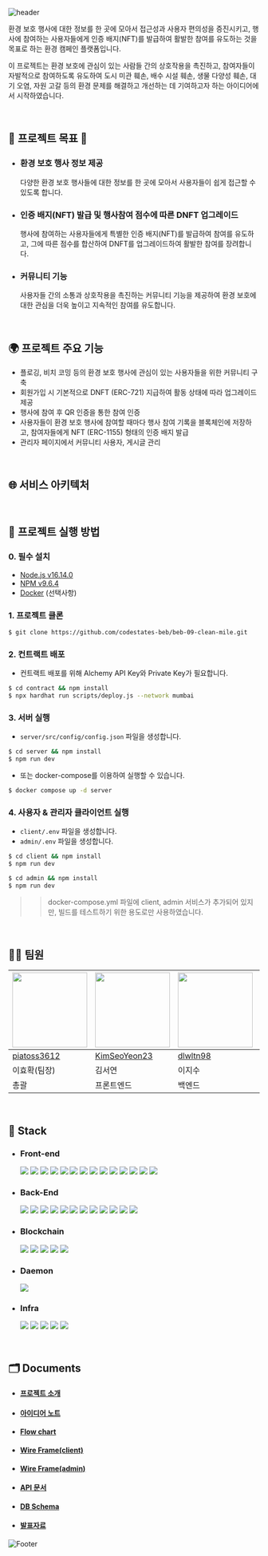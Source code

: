 ![header](https://capsule-render.vercel.app/api?type=Waving&color=0:C6FCA6,100:56D80C&height=220&section=header&text=Clean%20Mile&fontSize=80&fontColor=FFFFFF&fontAlignY=38)

환경 보호 행사에 대한 정보를 한 곳에 모아서 접근성과 사용자 편의성을 증진시키고, 행사에 참여하는 사용자들에게 인증 배지(NFT)를 발급하여 활발한 참여를 유도하는 것을 목표로 하는 환경 캠페인 플랫폼입니다.

이 프로젝트는 환경 보호에 관심이 있는 사람들 간의 상호작용을 촉진하고, 참여자들이 자발적으로 참여하도록 유도하여 도시 미관 훼손, 배수 시설 훼손, 생물 다양성 훼손, 대기 오염, 자원 고갈 등의 환경 문제를 해결하고 개선하는 데 기여하고자 하는 아이디어에서 시작하였습니다.

<br/>

## 🌱 프로젝트 목표 🌱

- ### 환경 보호 행사 정보 제공
  다양한 환경 보호 행사들에 대한 정보를 한 곳에 모아서 사용자들이 쉽게 접근할 수 있도록 합니다.
- ### 인증 배지(NFT) 발급 및 행사참여 점수에 따른 DNFT 업그레이드
  행사에 참여하는 사용자들에게 특별한 인증 배지(NFT)를 발급하여 참여를 유도하고, 그에 따른 점수를 합산하여 DNFT를 업그레이드하여 활발한 참여를 장려합니다.
- ### 커뮤니티 기능
  사용자들 간의 소통과 상호작용을 촉진하는 커뮤니티 기능을 제공하여 환경 보호에 대한 관심을 더욱 높이고 지속적인 참여를 유도합니다.

<br/>

## 🌍 프로젝트 주요 기능

- 플로깅, 비치 코밍 등의 환경 보호 행사에 관심이 있는 사용자들을 위한 커뮤니티 구축
- 회원가입 시 기본적으로 DNFT (ERC-721) 지급하여 활동 상태에 따라 업그레이드 제공
- 행사에 참여 후 QR 인증을 통한 참여 인증
- 사용자들이 환경 보호 행사에 참여할 때마다 행사 참여 기록을 블록체인에 저장하고, 참여자들에게 NFT (ERC-1155) 형태의 인증 배지 발급
- 관리자 페이지에서 커뮤니티 사용자, 게시글 관리

<br/>

## 🌐 서비스 아키텍처

<br/>

## 🚀 프로젝트 실행 방법

### 0. 필수 설치

- [Node.js v16.14.0](https://nodejs.org/ko/)
- [NPM v9.6.4](https://www.npmjs.com/)
- [Docker](https://www.docker.com/) (선택사항)

### 1. 프로젝트 클론

```bash
$ git clone https://github.com/codestates-beb/beb-09-clean-mile.git
```
### 2. 컨트랙트 배포

- 컨트랙트 배포를 위해 Alchemy API Key와 Private Key가 필요합니다.

```bash
$ cd contract && npm install
$ npx hardhat run scripts/deploy.js --network mumbai
```

### 3. 서버 실행

- `server/src/config/config.json` 파일을 생성합니다.

```bash
$ cd server && npm install
$ npm run dev
```

- 또는 docker-compose를 이용하여 실행할 수 있습니다.

```bash
$ docker compose up -d server
```

### 4. 사용자 & 관리자 클라이언트 실행

- `client/.env` 파일을 생성합니다.
- `admin/.env` 파일을 생성합니다.

```bash
$ cd client && npm install
$ npm run dev
```

```bash
$ cd admin && npm install
$ npm run dev
```

>> docker-compose.yml 파일에 client, admin 서비스가 추가되어 있지만, 빌드를 테스트하기 위한 용도로만 사용하였습니다.

<br/>

## 👨‍💻 팀원

| <img src="https://avatars.githubusercontent.com/u/61569834?v=4" width="150" height="150"/> | <img src="https://img.koreapas.com/i/1bbfb22/resize" width="150" height="150"/> | <img src="https://encrypted-tbn3.gstatic.com/images?q=tbn:ANd9GcTNvMh7Hea9AZjrCAGa2k8RfkZdcqPbU9OC2MFOqlSf6ABXFkPU" width="150" height="150"/> | <img src="https://avatars.githubusercontent.com/u/126757767?v=4" width="150" height="150"/> |
| ------------------------------------------------------------------------------------------ | ------------------------------------------------------------------------------- | ---------------------------------------------------------------------------------------------------------------------------------------------- | ------------------------------------------------------------------------------------------- |
| [piatoss3612](https://github.com/piatoss3612)                                              | [KimSeoYeon23](https://github.com/KimSeoYeon23)                                 | [dlwltn98](https://github.com/dlwltn98)                                                                                                        | [dokpark21](https://github.com/dokpark21)                                                   |
| 이효확(팀장)                                                                               | 김서연                                                                          | 이지수                                                                                                                                         | 박상현                                                                                      |
| 총괄                                                                                       | 프론트엔드                                                                      | 백엔드                                                                                                                                         | 컨트랙트                                                                                    |

<br/>

## 🔧 Stack

- ### Front-end

    <img src="https://img.shields.io/badge/typescript-3178C6?style=for-the-badge&logo=typescript&logoColor=black"> 
    <img src="https://img.shields.io/badge/javascript-F7DF1E?style=for-the-badge&logo=javascript&logoColor=black"> 
    <img src="https://img.shields.io/badge/React-61DAFB?style=for-the-badge&logo=React&logoColor=black"> 
    <img src="https://img.shields.io/badge/Next.js-000000?style=for-the-badge&logo=Next.js&logoColor=white"> 
    <img src="https://img.shields.io/badge/next_translate-000000?style=for-the-badge&logoColor=white">
    <img src="https://img.shields.io/badge/redux-764ABC?style=for-the-badge&logo=redux&logoColor=white"> 
    <img src="https://img.shields.io/badge/reduxsaga-999999?style=for-the-badge&logo=reduxsaga&logoColor=white"> 
    <img src="https://img.shields.io/badge/tailwindcss-06B6D4?style=for-the-badge&logo=tailwindcss&logoColor=white"> 
    <img src="https://img.shields.io/badge/axios-5A29E4?style=for-the-badge&logo=axios&logoColor=white"> 
    <img src="https://img.shields.io/badge/reactquery-FF4154?style=for-the-badge&logo=reactquery&logoColor=white"> 
    <img src="https://img.shields.io/badge/web3.js-F16822?style=for-the-badge&logo=web3dotjs&logoColor=white"> 
    <img src="https://img.shields.io/badge/three.js-000000?style=for-the-badge&logo=threedotjs&logoColor=white">
    <img src="https://img.shields.io/badge/mui-007FFF?style=for-the-badge&logo=mui&logoColor=white">
    <img src="https://img.shields.io/badge/eslint-4B32C3?style=for-the-badge&logo=eslint&logoColor=white">

- ### Back-End

    <img src="https://img.shields.io/badge/javascript-F7DF1E?style=for-the-badge&logo=javascript&logoColor=black"> 
    <img src="https://img.shields.io/badge/node.js-339933?style=for-the-badge&logo=nodedotjs&logoColor=white"> 
    <img src="https://img.shields.io/badge/express-000000?style=for-the-badge&logo=express&logoColor=white"> 
    <img src="https://img.shields.io/badge/jsonwebtokens-000000?style=for-the-badge&logo=jsonwebtokens&logoColor=white"> 
    <img src="https://img.shields.io/badge/mongodb-47A248?style=for-the-badge&logo=mongodb&logoColor=white"> 
    <img src="https://img.shields.io/badge/mocha-8D6748?style=for-the-badge&logo=mocha&logoColor=white">
    <img src="https://img.shields.io/badge/chai-A30701?style=for-the-badge&logo=chai&logoColor=white">
    <img src="https://img.shields.io/badge/jest-C21325?style=for-the-badge&logo=jest&logoColor=white">
    <img src="https://img.shields.io/badge/postman-FF6C37?style=for-the-badge&logo=postman&logoColor=white">
    <img src="https://img.shields.io/badge/ethers.js-3C3C3D?style=for-the-badge&logoColor=white">
    <img src="https://img.shields.io/badge/aws_sdk-232F3E?style=for-the-badge&logo=amazonaws&logoColor=white">
    <img src="https://img.shields.io/badge/amazons3-569A31?style=for-the-badge&logo=amazons3&logoColor=white">

- ### Blockchain

    <img src="https://img.shields.io/badge/solidity-363636?style=for-the-badge&logo=solidity&logoColor=white">
    <img src="https://img.shields.io/badge/openzeppelin-4E5EE4?style=for-the-badge&logo=openzeppelin&logoColor=white">
    <img src="https://img.shields.io/badge/mocha-8D6748?style=for-the-badge&logo=mocha&logoColor=white">
    <img src="https://img.shields.io/badge/chai-A30701?style=for-the-badge&logo=chai&logoColor=white">
    <img src="https://img.shields.io/badge/hardhat-000000?style=for-the-badge&logo=hardhat&logoColor=white">

- ### Daemon

    <img src="https://img.shields.io/badge/pm2-2B037A?style=for-the-badge&logo=pm2&logoColor=white">

- ### Infra
    <img src="https://img.shields.io/badge/githubactions-2088FF?style=for-the-badge&logo=githubactions&logoColor=white">
    <img src="https://img.shields.io/badge/docker-2496ED?style=for-the-badge&logo=docker&logoColor=white">
    <img src="https://img.shields.io/badge/terraform-7B42BC?style=for-the-badge&logo=terraform&logoColor=white">
    <img src="https://img.shields.io/badge/amazon_aws-232F3E?style=for-the-badge&logo=amazonaws&logoColor=white">
    <img src="https://img.shields.io/badge/amazonec2-FF9900?style=for-the-badge&logo=amazonec2&logoColor=white">

<br/>

## 🗂️ Documents

- #### [프로젝트 소개](https://github.com/codestates-beb/beb-09-clean-mile/wiki)
- #### [아이디어 노트](https://github.com/codestates-beb/beb-09-clean-mile/wiki/Idea)
- #### [Flow chart](https://github.com/codestates-beb/beb-09-clean-mile/wiki/Flow-chart)
- #### [Wire Frame(client)](https://github.com/codestates-beb/beb-09-clean-mile/wiki/Wire-Frame-%E2%80%90-client)
- #### [Wire Frame(admin)](https://github.com/codestates-beb/beb-09-clean-mile/wiki/Wire-Frame-%E2%80%90-admin)
- #### [API 문서](https://documenter.getpostman.com/view/26736336/2s946o5pn6#7cce518f-94ac-4962-b5ce-bf200a001639)
- #### [DB Schema](https://github.com/codestates-beb/beb-09-clean-mile/wiki/DB-Schema)
- #### [발표자료](https://docs.google.com/presentation/d/12tAatS807ki-KKteL0nSU3NdAu2GexhEGhL3wRWXNLM/edit#slide=id.g239e59f90a6_0_3)

![Footer](https://capsule-render.vercel.app/api?type=waving&color=0:C6FCA6,100:56D80C&height=100&section=footer)
